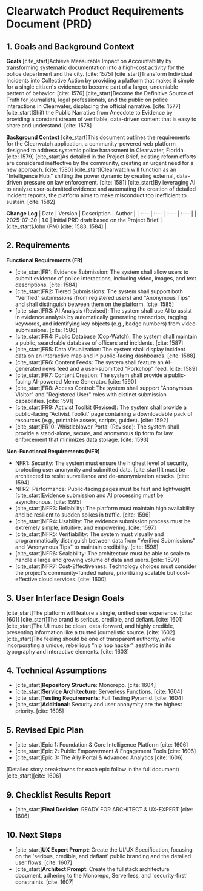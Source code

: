 # Clearwatch Product Requirements Document (PRD)

## 1. Goals and Background Context
**Goals**
[cite_start]Achieve Measurable Impact on Accountability by transforming systematic documentation into a high-cost activity for the police department and the city. [cite: 1575]
[cite_start]Transform Individual Incidents into Collective Action by providing a platform that makes it simple for a single citizen's evidence to become part of a larger, undeniable pattern of behavior. [cite: 1576]
[cite_start]Become the Definitive Source of Truth for journalists, legal professionals, and the public on police interactions in Clearwater, displacing the official narrative. [cite: 1577]
[cite_start]Shift the Public Narrative from Anecdote to Evidence by providing a constant stream of verifiable, data-driven content that is easy to share and understand. [cite: 1578]

**Background Context**
[cite_start]This document outlines the requirements for the Clearwatch application, a community-powered web platform designed to address systemic police harassment in Clearwater, Florida. [cite: 1579]
[cite_start]As detailed in the Project Brief, existing reform efforts are considered ineffective by the community, creating an urgent need for a new approach. [cite: 1580]
[cite_start]Clearwatch will function as an "Intelligence Hub," shifting the power dynamic by creating external, data-driven pressure on law enforcement. [cite: 1581]
[cite_start]By leveraging AI to analyze user-submitted evidence and automating the creation of detailed incident reports, the platform aims to make misconduct too inefficient to sustain. [cite: 1582]

**Change Log**
| Date | Version | Description | Author |
| :--- | :--- | :--- | :--- |
| 2025-07-30 | 1.0 | Initial PRD draft based on the Project Brief. | [cite_start]John (PM) [cite: 1583, 1584] |

## 2. Requirements
**Functional Requirements (FR)**
* [cite_start]FR1: Evidence Submission: The system shall allow users to submit evidence of police interactions, including video, images, and text descriptions. [cite: 1584]
* [cite_start]FR2: Tiered Submissions: The system shall support both "Verified" submissions (from registered users) and "Anonymous Tips" and shall distinguish between them on the platform. [cite: 1585]
* [cite_start]FR3: AI Analysis (Revised): The system shall use AI to assist in evidence analysis by automatically generating transcripts, tagging keywords, and identifying key objects (e.g., badge numbers) from video submissions. [cite: 1586]
* [cite_start]FR4: Public Database (Cop-Watch): The system shall maintain a public, searchable database of officers and incidents. [cite: 1587]
* [cite_start]FR5: Data Visualization: The system shall display incident data on an interactive map and in public-facing dashboards. [cite: 1588]
* [cite_start]FR6: Content Feeds: The system shall feature an AI-generated news feed and a user-submitted "Porkchop" feed. [cite: 1589]
* [cite_start]FR7: Content Creation: The system shall provide a public-facing AI-powered Meme Generator. [cite: 1590]
* [cite_start]FR8: Access Control: The system shall support "Anonymous Visitor" and "Registered User" roles with distinct submission capabilities. [cite: 1591]
* [cite_start]FR9: Activist Toolkit (Revised): The system shall provide a public-facing 'Activist Toolkit' page containing a downloadable pack of resources (e.g., printable assets, scripts, guides). [cite: 1592]
* [cite_start]FR10: Whistleblower Portal (Revised): The system shall provide a stand-alone, secure, and anonymous tip form for law enforcement that minimizes data storage. [cite: 1593]

**Non-Functional Requirements (NFR)**
* NFR1: Security: The system must ensure the highest level of security, protecting user anonymity and submitted data. [cite_start]It must be architected to resist surveillance and de-anonymization attacks. [cite: 1594]
* NFR2: Performance: Public-facing pages must be fast and lightweight. [cite_start]Evidence submission and AI processing must be asynchronous. [cite: 1595]
* [cite_start]NFR3: Reliability: The platform must maintain high availability and be resilient to sudden spikes in traffic. [cite: 1596]
* [cite_start]NFR4: Usability: The evidence submission process must be extremely simple, intuitive, and empowering. [cite: 1597]
* [cite_start]NFR5: Verifiability: The system must visually and programmatically distinguish between data from "Verified Submissions" and "Anonymous Tips" to maintain credibility. [cite: 1598]
* [cite_start]NFR6: Scalability: The architecture must be able to scale to handle a large and growing volume of data and users. [cite: 1599]
* [cite_start]NFR7: Cost-Effectiveness: Technology choices must consider the project's community-funded nature, prioritizing scalable but cost-effective cloud services. [cite: 1600]

## 3. User Interface Design Goals
[cite_start]The platform will feature a single, unified user experience. [cite: 1601] [cite_start]The brand is serious, credible, and defiant. [cite: 1601] [cite_start]The UI must be clean, data-forward, and highly credible, presenting information like a trusted journalistic source. [cite: 1602] [cite_start]The feeling should be one of transparent authority, while incorporating a unique, rebellious "hip hop hacker" aesthetic in its typography and interactive elements. [cite: 1603]

## 4. Technical Assumptions
* [cite_start]**Repository Structure**: Monorepo. [cite: 1604]
* [cite_start]**Service Architecture**: Serverless Functions. [cite: 1604]
* [cite_start]**Testing Requirements**: Full Testing Pyramid. [cite: 1604]
* [cite_start]**Additional**: Security and user anonymity are the highest priority. [cite: 1605]

## 5. Revised Epic Plan
* [cite_start]Epic 1: Foundation & Core Intelligence Platform [cite: 1606]
* [cite_start]Epic 2: Public Empowerment & Engagement Tools [cite: 1606]
* [cite_start]Epic 3: The Ally Portal & Advanced Analytics [cite: 1606]

(Detailed story breakdowns for each epic follow in the full document) [cite_start][cite: 1606]

## 9. Checklist Results Report
* [cite_start]**Final Decision**: READY FOR ARCHITECT & UX-EXPERT [cite: 1606]

## 10. Next Steps
* [cite_start]**UX Expert Prompt**: Create the UI/UX Specification, focusing on the 'serious, credible, and defiant' public branding and the detailed user flows. [cite: 1607]
* [cite_start]**Architect Prompt**: Create the fullstack architecture document, adhering to the Monorepo, Serverless, and 'security-first' constraints. [cite: 1607]